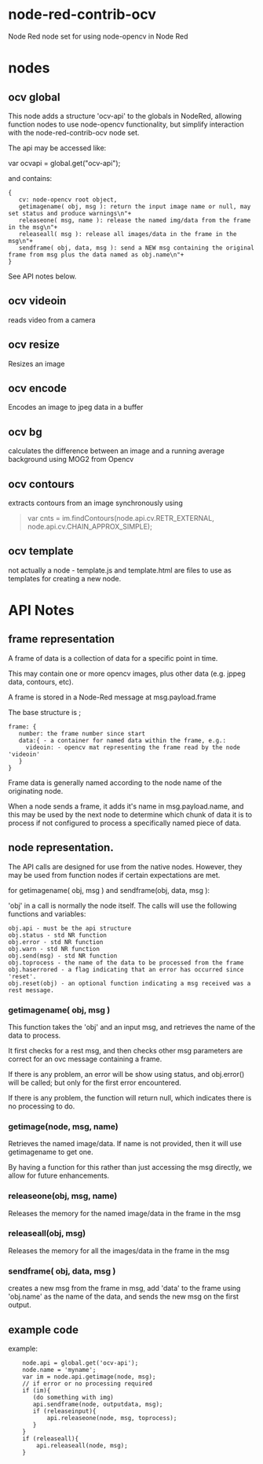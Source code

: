 # node-red-contrib-ocv
Node Red node set for using node-opencv in Node Red

# nodes

## ocv global

This node adds a structure 'ocv-api' to the globals in NodeRed, allowing function nodes to use node-opencv functionality, but simplify interaction with the node-red-contrib-ocv node set.

The api may be accessed like:

var ocvapi = global.get("ocv-api");

and contains:

```
{
   cv: node-opencv root object,
   getimagename( obj, msg ): return the input image name or null, may set status and produce warnings\n"+
   releaseone( msg, name ): release the named img/data from the frame in the msg\n"+
   releaseall( msg ): release all images/data in the frame in the msg\n"+
   sendframe( obj, data, msg ): send a NEW msg containing the original frame from msg plus the data named as obj.name\n"+
}
```

See API notes below.

## ocv videoin

reads video from a camera

## ocv resize

Resizes an image

## ocv encode

Encodes an image to jpeg data in a buffer

## ocv bg

calculates the difference between an image and a running average background using MOG2 from Opencv

## ocv contours

extracts contours from an image synchronously using

> var cnts = im.findContours(node.api.cv.RETR_EXTERNAL, node.api.cv.CHAIN_APPROX_SIMPLE);

## ocv template

not actually a node - template.js and template.html are files to use as templates for creating a new node.

# API Notes

## frame representation

A frame of data is a collection of data for a specific point in time.

This may contain one or more opencv images, plus other data (e.g. jppeg data, contours, etc).

A frame is stored in a Node-Red message at msg.payload.frame

The base structure is ;

```
frame: {
   number: the frame number since start
   data:{ - a container for named data within the frame, e.g.:
     videoin: - opencv mat representing the frame read by the node 'videoin'
   }
}
```

Frame data is generally named according to the node name of the originating node.

When a node sends a frame, it adds it's name in msg.payload.name, and this may be used by the next node to determine which chunk of data it is to process if not configured to process a specifically named piece of data.

## node representation.

The API calls are designed for use from the native nodes.  However, they may be used from function nodes if certain expectations are met.

for getimagename( obj, msg ) and sendframe(obj, data, msg ):

'obj' in a call is normally the node itself.  The calls will use the following functions and variables:

```
obj.api - must be the api structure
obj.status - std NR function
obj.error - std NR function
obj.warn - std NR function
obj.send(msg) - std NR function
obj.toprocess - the name of the data to be processed from the frame
obj.haserrored - a flag indicating that an error has occurred since 'reset'.
obj.reset(obj) - an optional function indicating a msg received was a rest message.
```

### getimagename( obj, msg )

This function takes the 'obj' and an input msg, and retrieves the name of the data to process.

It first checks for a rest msg, and then checks other msg parameters are correct for an ovc message containing a frame.

If there is any problem, an error will be show using status, and obj.error() will be called; but only for the first error encountered.

If there is any problem, the function will return null, which indicates there is no processing to do.

### getimage(node, msg, name)

Retrieves the named image/data.  If name is not provided, then it will use getimagename to get one.

By having a function for this rather than just accessing the msg directly, we allow for future enhancements.

### releaseone(obj, msg, name)

Releases the memory for the named image/data in the frame in the msg

### releaseall(obj, msg)

Releases the memory for all the images/data in the frame in the msg

### sendframe( obj, data, msg )

creates a new msg from the frame in msg, add 'data' to the frame using 'obj.name' as the name of the data, and sends the new msg on the first output.


## example code

example:

```
    node.api = global.get('ocv-api');
    node.name = 'myname';
    var im = node.api.getimage(node, msg);
    // if error or no processing required
    if (im){
       (do something with img)
       api.sendframe(node, outputdata, msg);
       if (releaseinput){
           api.releaseone(node, msg, toprocess);
       }
    }
    if (releaseall){
        api.releaseall(node, msg);
    }
```

